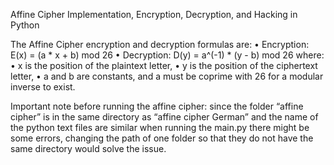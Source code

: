 Affine Cipher Implementation, Encryption, Decryption, and Hacking in Python

The Affine Cipher encryption and decryption formulas are:
• Encryption: E(x) = (a * x + b) mod 26
• Decryption: D(y) = a^(-1) * (y - b) mod 26
where:
• x is the position of the plaintext letter,
• y is the position of the ciphertext letter,
• a and b are constants, and a must be coprime with 26 for a modular inverse to exist.

Important note before running the affine cipher: since the folder “affine cipher” is in the same
directory as “affine cipher German” and the name of the python text files are similar when
running the main.py there might be some errors, changing the path of one folder so that they
do not have the same directory would solve the issue.
